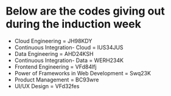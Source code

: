 # Below are the codes giving out during the induction week

* Cloud Engineering                         = JH98KDY
* Continuous Integration- Cloud             = IUS34JUS     
* Data Engineering                          = AHD24KSH
* Continuous Integration- Data              = WERH234K
* Frontend Engineering                      = VFd84lfj
* Power of Frameworks in Web Development    = Swq23K
* Product Management                        = BC93wre
* UI/UX Design                              = VFd32fes